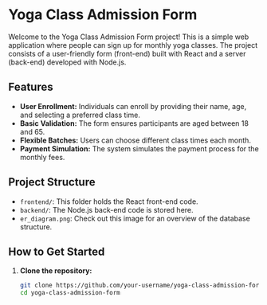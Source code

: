 # Yoga Class Admission Form

Welcome to the Yoga Class Admission Form project! This is a simple web application where people can sign up for monthly yoga classes. The project consists of a user-friendly form (front-end) built with React and a server (back-end) developed with Node.js.

## Features

- **User Enrollment:** Individuals can enroll by providing their name, age, and selecting a preferred class time.
- **Basic Validation:** The form ensures participants are aged between 18 and 65.
- **Flexible Batches:** Users can choose different class times each month.
- **Payment Simulation:** The system simulates the payment process for the monthly fees.

## Project Structure

- `frontend/`: This folder holds the React front-end code.
- `backend/`: The Node.js back-end code is stored here.
- `er_diagram.png`: Check out this image for an overview of the database structure.

## How to Get Started

1. **Clone the repository:**
   ```bash
   git clone https://github.com/your-username/yoga-class-admission-form.git
   cd yoga-class-admission-form
